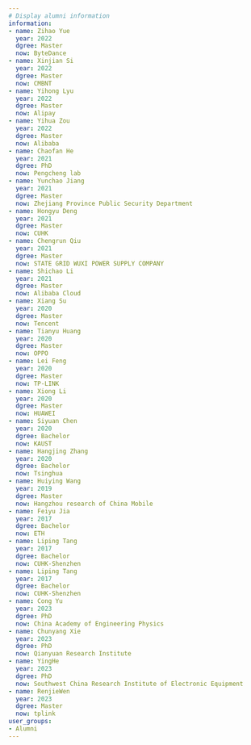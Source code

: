 ```yaml
---
# Display alumni information
information:
- name: Zihao Yue
  year: 2022
  dgree: Master
  now: ByteDance
- name: Xinjian Si
  year: 2022
  dgree: Master
  now: CMBNT
- name: Yihong Lyu
  year: 2022
  dgree: Master
  now: Alipay
- name: Yihua Zou
  year: 2022
  dgree: Master
  now: Alibaba
- name: Chaofan He
  year: 2021
  dgree: PhD
  now: Pengcheng lab
- name: Yunchao Jiang
  year: 2021
  dgree: Master
  now: Zhejiang Province Public Security Department
- name: Hongyu Deng
  year: 2021
  dgree: Master
  now: CUHK
- name: Chengrun Qiu
  year: 2021
  dgree: Master
  now: STATE GRID WUXI POWER SUPPLY COMPANY
- name: Shichao Li
  year: 2021
  dgree: Master
  now: Alibaba Cloud
- name: Xiang Su
  year: 2020
  dgree: Master
  now: Tencent
- name: Tianyu Huang
  year: 2020
  dgree: Master
  now: OPPO
- name: Lei Feng
  year: 2020
  dgree: Master
  now: TP-LINK
- name: Xiong Li
  year: 2020
  dgree: Master
  now: HUAWEI
- name: Siyuan Chen
  year: 2020
  dgree: Bachelor
  now: KAUST
- name: Hangjing Zhang
  year: 2020
  dgree: Bachelor
  now: Tsinghua
- name: Huiying Wang
  year: 2019
  dgree: Master
  now: Hangzhou research of China Mobile
- name: Feiyu Jia
  year: 2017
  dgree: Bachelor
  now: ETH
- name: Liping Tang
  year: 2017
  dgree: Bachelor
  now: CUHK-Shenzhen
- name: Liping Tang
  year: 2017
  dgree: Bachelor
  now: CUHK-Shenzhen
- name: Cong Yu
  year: 2023
  dgree: PhD
  now: China Academy of Engineering Physics
- name: Chunyang Xie
  year: 2023
  dgree: PhD
  now: Qianyuan Research Institute
- name: YingHe
  year: 2023
  dgree: PhD
  now: Southwest China Research Institute of Electronic Equipment
- name: RenjieWen
  year: 2023
  dgree: Master
  now: tplink
user_groups:
- Alumni
---
```


